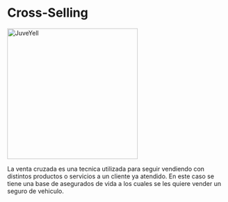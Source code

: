 # Cross-Selling

<img src="https://www.excelsiorinsurance.com/wp-content/uploads/2018/07/Insurance-Building-Blocks.jpg" alt="JuveYell" width="300px">

La venta cruzada es una tecnica utilizada para seguir vendiendo con distintos productos o servicios a un cliente ya atendido. En este caso se tiene una base de asegurados de vida a los cuales se les quiere vender un seguro de vehiculo.
